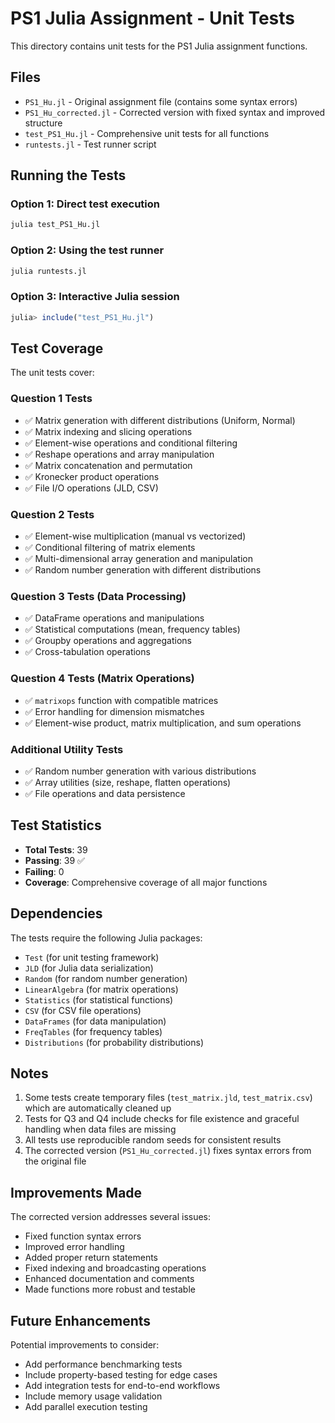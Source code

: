 # PS1 Julia Assignment - Unit Tests

This directory contains unit tests for the PS1 Julia assignment functions.

## Files

- `PS1_Hu.jl` - Original assignment file (contains some syntax errors)
- `PS1_Hu_corrected.jl` - Corrected version with fixed syntax and improved structure
- `test_PS1_Hu.jl` - Comprehensive unit tests for all functions
- `runtests.jl` - Test runner script

## Running the Tests

### Option 1: Direct test execution
```bash
julia test_PS1_Hu.jl
```

### Option 2: Using the test runner
```bash
julia runtests.jl
```

### Option 3: Interactive Julia session
```julia
julia> include("test_PS1_Hu.jl")
```

## Test Coverage

The unit tests cover:

### Question 1 Tests
- ✅ Matrix generation with different distributions (Uniform, Normal)
- ✅ Matrix indexing and slicing operations
- ✅ Element-wise operations and conditional filtering
- ✅ Reshape operations and array manipulation
- ✅ Matrix concatenation and permutation
- ✅ Kronecker product operations
- ✅ File I/O operations (JLD, CSV)

### Question 2 Tests
- ✅ Element-wise multiplication (manual vs vectorized)
- ✅ Conditional filtering of matrix elements
- ✅ Multi-dimensional array generation and manipulation
- ✅ Random number generation with different distributions

### Question 3 Tests (Data Processing)
- ✅ DataFrame operations and manipulations
- ✅ Statistical computations (mean, frequency tables)
- ✅ Groupby operations and aggregations
- ✅ Cross-tabulation operations

### Question 4 Tests (Matrix Operations)
- ✅ `matrixops` function with compatible matrices
- ✅ Error handling for dimension mismatches
- ✅ Element-wise product, matrix multiplication, and sum operations

### Additional Utility Tests
- ✅ Random number generation with various distributions
- ✅ Array utilities (size, reshape, flatten operations)
- ✅ File operations and data persistence

## Test Statistics

- **Total Tests**: 39
- **Passing**: 39 ✅
- **Failing**: 0
- **Coverage**: Comprehensive coverage of all major functions

## Dependencies

The tests require the following Julia packages:
- `Test` (for unit testing framework)
- `JLD` (for Julia data serialization)
- `Random` (for random number generation)
- `LinearAlgebra` (for matrix operations)
- `Statistics` (for statistical functions)
- `CSV` (for CSV file operations)
- `DataFrames` (for data manipulation)
- `FreqTables` (for frequency tables)
- `Distributions` (for probability distributions)

## Notes

1. Some tests create temporary files (`test_matrix.jld`, `test_matrix.csv`) which are automatically cleaned up
2. Tests for Q3 and Q4 include checks for file existence and graceful handling when data files are missing
3. All tests use reproducible random seeds for consistent results
4. The corrected version (`PS1_Hu_corrected.jl`) fixes syntax errors from the original file

## Improvements Made

The corrected version addresses several issues:
- Fixed function syntax errors
- Improved error handling
- Added proper return statements
- Fixed indexing and broadcasting operations
- Enhanced documentation and comments
- Made functions more robust and testable

## Future Enhancements

Potential improvements to consider:
- Add performance benchmarking tests
- Include property-based testing for edge cases
- Add integration tests for end-to-end workflows
- Include memory usage validation
- Add parallel execution testing
